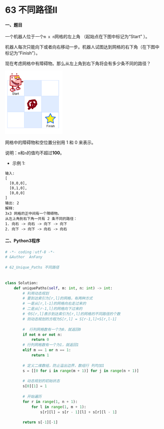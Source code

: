 # 63 不同路径II


#### 一、题目

一个机器人位于一个```m x n```网格的左上角 （起始点在下图中标记为“Start” ）。

机器人每次只能向下或者向右移动一步。机器人试图达到网格的右下角（在下图中标记为“Finish”）。

现在考虑网格中有障碍物。那么从左上角到右下角将会有多少条不同的路径？

![image](https://github.com/Anfany/LeetCode_Python3_Solution/blob/master/%E6%95%B0%E7%BB%84/63.png)

网格中的障碍物和空位置分别用 1 和 0 来表示。

说明：```m```和```n```的值均不超过**100**。

* 示例 1:
```
输入:
[
  [0,0,0],
  [0,1,0],
  [0,0,0]
]
输出: 2
解释:
3x3 网格的正中间有一个障碍物。
从左上角到右下角一共有 2 条不同的路径：
1. 向右 -> 向右 -> 向下 -> 向下
2. 向下 -> 向下 -> 向右 -> 向右
```



#### 二、Python3程序
```python
# -*- coding：utf-8 -*-
# &Author  AnFany

# 62_Unique_Paths 不同路径


class Solution:
    def uniquePaths(self, m: int, n: int) -> int:
        # 利用动态规划
        # 要到达索引为[r,l]的网格，有两种方式
        # 一是从[r,l-1]的网格向右走过来的
        # 二是从[r-1,l]的网格向下过来的
        # 令S[r,l]表示到达索引为[r,l]的网格的不同路径的个数
        # 则动态规划的方程为S[r,l] = S[r-1,l]+S[r,l-1]

        #  行列网格数有一个为0，就返回0
        if not m or not n:
            return 0
        # 行列网格数有一个为1，就返回1
        elif m == 1 or n == 1:
            return 1

        # 定义二维数组，防止溢出边界，数组行 列均加1
        s = [[0 for i in range(m + 1)] for j in range(n + 1)]

        # 动态规划的初始状态
        s[0][1] = 1

        # 开始遍历
        for r in range(1, n + 1):
            for l in range(1, m + 1):
                s[r][l] = s[r - 1][l] + s[r][l - 1]

        return s[-1][-1]

```

